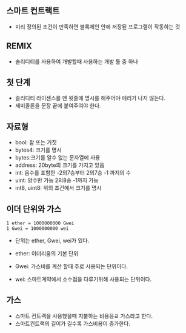 ## 스마트 컨트랙트
- 미리 정의된 조건이 만족하면 블록체인 안에 저장된 프로그램이 작동하는 것

## REMIX
- 솔리디티를 사용하여 개발할때 사용하는 개발 툴 중 하나

## 첫 단계
- 솔리디티 라이센스를 맨 윗줄에 명시를 해주어야 에러가 나지 않는다.
- 세미콜론을 문장 끝에 붙여주여야 한다.

## 자료형

- bool: 참 또는 거짓
- bytes4: 크기를 명시
- bytes:크기를 알수 없는 문자열에 사용
- address: 20byte의 크기를 가지고 있음
- int: 음수를 포함한 -2의7승부터 2의7승 -1 까지의 수
- uint: 양수만 가능 2의8승 -1까지 가능
- int8, uint8: 위의 조건에서 크기를 명시

## 이더 단위와 가스

    1 ether = 1000000000 Gwei
    1 Gwei = 1000000000 wei

- 단위는 ether, Gwei, wei가 있다.

- ether: 이더리움의 기본 단위
- Gwei: 가스비를 계산 할때 주로 사용되는 단위이다.
- wei: 스마트계약에서 소수점을 다루기위해 사용되는 단위이다.

## 가스
- 스마트 컨트랙을 사용했을때 지불하는 비용응ㄹ 가스라고 한다.
- 스마트컨트랙의 길이가 길수록 가스비용이 증가한다.
